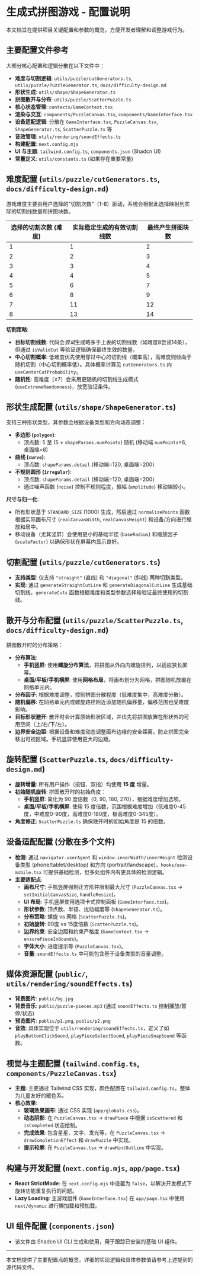 # 生成式拼图游戏 - 配置说明

本文档旨在提供项目关键配置和参数的概览，方便开发者理解和调整游戏行为。

## 主要配置文件参考

大部分核心配置和逻辑分散在以下文件中：

- **难度与切割逻辑**: `utils/puzzle/cutGenerators.ts`, `utils/puzzle/PuzzleGenerator.ts`, `docs/difficulty-design.md`
- **形状生成**: `utils/shape/ShapeGenerator.ts`
- **拼图散开与分布**: `utils/puzzle/ScatterPuzzle.ts`
- **核心状态管理**: `contexts/GameContext.tsx`
- **渲染与交互**: `components/PuzzleCanvas.tsx`, `components/GameInterface.tsx`
- **设备适配逻辑**: 分散在 `GameInterface.tsx`, `PuzzleCanvas.tsx`, `ShapeGenerator.ts`, `ScatterPuzzle.ts` 等
- **音效管理**: `utils/rendering/soundEffects.ts`
- **构建配置**: `next.config.mjs`
- **UI 与主题**: `tailwind.config.ts`, `components.json` (Shadcn UI)
- **常量定义**: `utils/constants.ts` (如果存在重要常量)

## 难度配置 (`utils/puzzle/cutGenerators.ts`, `docs/difficulty-design.md`)

游戏难度主要由用户选择的"切割次数"（1-8）驱动，系统会根据此选择映射到实际的切割线数量和拼图块数。

| 选择的切割次数 (难度) | 实际稳定生成的有效切割线数 | 最终产生拼图块数 |
|-----------------------|-----------------------------|-------------------|
| 1                     | 1                           | 2                 |
| 2                     | 2                           | 3                 |
| 3                     | 3                           | 4                 |
| 4                     | 4                           | 5                 |
| 5                     | 6                           | 7                 |
| 6                     | 8                           | 9                 |
| 7                     | 11                          | 12                |
| 8                     | 13                          | 14                |

**切割策略**:
- **目标切割线数**: 代码会*尝试*生成略多于上表的切割线数（如难度8尝试14条），但通过 `isValidCut` 等验证逻辑确保最终生效的数量。
- **中心切割概率**: 低难度优先使用穿过中心的切割线（概率高），高难度则倾向于随机切割（中心切割概率低）。具体概率计算见 `cutGenerators.ts` 内 `useCenterCutProbability`。
- **随机性**: 高难度（≥7）会采用更随机的切割线生成模式 (`useExtremeRandomness`)，放宽验证条件。

## 形状生成配置 (`utils/shape/ShapeGenerator.ts`)

支持三种形状类型，其参数会根据设备类型和方向动态调整：

- **多边形 (`polygon`)**:
    - 顶点数: 5 至 (5 + `shapeParams.numPoints`) 随机 (移动端 `numPoints`=6, 桌面端=8)
- **曲线 (`curve`)**:
    - 顶点数: `shapeParams.detail` (移动端=120, 桌面端=200)
- **不规则圆形 (`irregular`)**:
    - 顶点数: `shapeParams.detail` (移动端=120, 桌面端=200)
    - 通过噪声函数 (`noise`) 控制不规则程度，振幅 (`amplitude`) 移动端较小。

**尺寸与归一化**:
- 所有形状基于 `STANDARD_SIZE` (1000) 生成，然后通过 `normalizePoints` 函数根据实际画布尺寸 (`realCanvasWidth`, `realCanvasHeight`) 和设备/方向进行缩放和居中。
- 移动设备（尤其竖屏）会使用更小的基础半径 (`baseRadius`) 和缩放因子 (`scaleFactor`) 以确保形状在屏幕内显示良好。

## 切割配置 (`utils/puzzle/cutGenerators.ts`)

- **支持类型**: 仅支持 `"straight"` (直线) 和 `"diagonal"` (斜线) 两种切割类型。
- **实现**: 通过 `generateStraightCutLine` 和 `generateDiagonalCutLine` 生成基础切割线，`generateCuts` 函数根据难度和类型参数选择和验证最终使用的切割线。

## 散开与分布配置 (`utils/puzzle/ScatterPuzzle.ts`, `docs/difficulty-design.md`)

拼图散开时的分布策略：

- **分布算法**:
    - **手机竖屏**: 使用**螺旋分布算法**，将拼图从外向内螺旋排列，以适应狭长屏幕。
    - **桌面/平板/手机横屏**: 使用**网格布局**，将画布划分为网格，拼图随机放置在网格单元内。
- **分布因子**: 根据难度调整，控制拼图分散程度（低难度集中，高难度分散）。
- **随机偏移**: 在网格单元内或螺旋路径附近添加随机偏移量，偏移范围也受难度影响。
- **目标形状避开**: 散开时会计算原始形状区域，并优先将拼图放置在形状外的可用空间（上/右/下/左）。
- **边界安全边距**: 根据设备和难度动态调整画布边缘的安全距离，防止拼图完全移出可视区域。手机竖屏使用更大的边距。

## 旋转配置 (`ScatterPuzzle.ts`, `docs/difficulty-design.md`)

- **旋转增量**: 所有用户操作（按钮、双指）均使用 **15 度** 增量。
- **初始随机旋转**: 拼图散开时的初始角度：
    - **手机竖屏**: 简化为 90 度倍数（0, 90, 180, 270），根据难度增加选项。
    - **桌面/平板/手机横屏**: 使用 15 度倍数，范围根据难度增加（低难度0-45度，中难度0-90度，高难度0-180度，极高难度0-345度）。
- **角度修正**: `ScatterPuzzle.ts` 确保散开时的初始角度是 15 的倍数。

## 设备适配配置 (分散在多个文件)

- **检测**: 通过 `navigator.userAgent` 和 `window.innerWidth/innerHeight` 检测设备类型 (phone/tablet/desktop) 和方向 (portrait/landscape)。`hooks/use-mobile.tsx` 可提供基础检测，但多处组件内有更具体的检测逻辑。
- **主要适配点**:
    - **画布尺寸**: 手机竖屏强制正方形并限制最大尺寸 (`PuzzleCanvas.tsx` -> `setInitialCanvasSize`, `handleResize`)。
    - **UI 布局**: 手机竖屏使用选项卡式控制面板 (`GameInterface.tsx`)。
    - **形状参数**: 顶点数、半径、扰动幅度等 (`ShapeGenerator.ts`)。
    - **分布策略**: 螺旋 vs 网格 (`ScatterPuzzle.ts`)。
    - **初始旋转**: 90度 vs 15度倍数 (`ScatterPuzzle.ts`)。
    - **边界约束**: 安全边距和约束严格度 (`GameContext.tsx` -> `ensurePieceInBounds`)。
    - **字体大小**: 进度提示等 (`PuzzleCanvas.tsx`)。
    - **音量**: `soundEffects.ts` 中可能包含基于设备类型的音量调整。

## 媒体资源配置 (`public/`, `utils/rendering/soundEffects.ts`)

- **背景图片**: `public/bg.jpg`
- **背景音乐**: `public/puzzle-pieces.mp3` (通过 `soundEffects.ts` 控制播放/暂停/状态)
- **预览图片**: `public/p1.png`, `public/p2.png`
- **音效**: 具体实现位于 `utils/rendering/soundEffects.ts`，定义了如 `playButtonClickSound`, `playPieceSelectSound`, `playPieceSnapSound` 等函数。

## 视觉与主题配置 (`tailwind.config.ts`, `components/PuzzleCanvas.tsx`)

- **主题**: 主要通过 Tailwind CSS 实现，颜色配置在 `tailwind.config.ts`。整体为儿童友好的暖色系。
- **核心效果**:
    - **玻璃效果画布**: 通过 CSS 实现 (`app/globals.css`)。
    - **动态阴影**: 在 `PuzzleCanvas.tsx` -> `drawPiece` 中根据 `isScattered` 和 `isCompleted` 状态绘制。
    - **完成效果**: 包含星星、文字、发光等，在 `PuzzleCanvas.tsx` -> `drawCompletionEffect` 和 `drawPuzzle` 中实现。
    - **提示轮廓**: 在 `PuzzleCanvas.tsx` -> `drawHintOutline` 中实现。

## 构建与开发配置 (`next.config.mjs`, `app/page.tsx`)

- **React StrictMode**: 在 `next.config.mjs` 中设置为 `false`，以解决开发模式下旋转功能重复执行的问题。
- **Lazy Loading**: 主游戏组件 (`GameInterface.tsx`) 在 `app/page.tsx` 中使用 `next/dynamic` 进行懒加载和预加载。

## UI 组件配置 (`components.json`)

- 该文件由 Shadcn UI CLI 生成和使用，用于跟踪已安装的基础 UI 组件。

---

本文档提供了主要配置点的概览。详细的实现逻辑和具体参数值请参考上述提到的源代码文件。 
